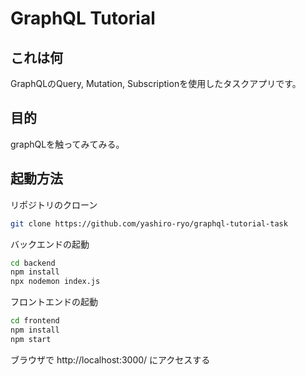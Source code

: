 # GraphQL Tutorial

## これは何

GraphQLのQuery, Mutation, Subscriptionを使用したタスクアプリです。

## 目的

graphQLを触ってみてみる。

## 起動方法

リポジトリのクローン

```bash
git clone https://github.com/yashiro-ryo/graphql-tutorial-task
```

バックエンドの起動

```bash
cd backend
npm install
npx nodemon index.js
```

フロントエンドの起動
```bash
cd frontend
npm install
npm start
```

ブラウザで http://localhost:3000/ にアクセスする